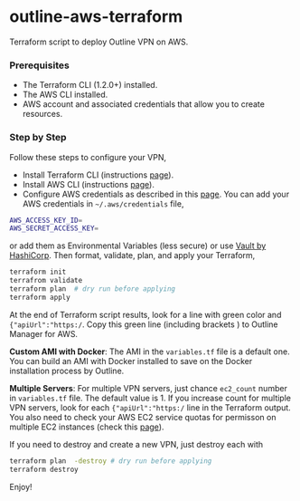 # outline-aws-terraform

Terraform script to deploy Outline VPN on AWS. 

### Prerequisites
- The Terraform CLI (1.2.0+) installed.
- The AWS CLI installed.
- AWS account and associated credentials that allow you to create resources.

### Step by Step
Follow these steps to configure your VPN,

- Install Terraform CLI (instructions [page](https://developer.hashicorp.com/terraform/tutorials/aws-get-started/install-cli)).
- Install AWS CLI (instructions [page](https://docs.aws.amazon.com/cli/latest/userguide/getting-started-install.html)).
- Configure AWS credentials as described in this [page](https://docs.aws.amazon.com/general/latest/gr/aws-sec-cred-types.html). You can add your AWS credentials in `~/.aws/credentials` file,

```bash 
AWS_ACCESS_KEY_ID=
AWS_SECRET_ACCESS_KEY=
```

or add them as Environmental Variables (less secure) or use [Vault by HashiCorp](https://www.vaultproject.io/).
Then format, validate, plan, and apply your Terraform,

```bash
terraform init
terrafrom validate
terraform plan  # dry run before applying
terraform apply
```

At the end of Terraform script results, look for a line with green color and `{"apiUrl":"https:/`. Copy this green line (including brackets ) to Outline Manager for AWS.

**Custom AMI with Docker**: The AMI in the `variables.tf` file is a default one. You can build an AMI with Docker installed to save on the Docker installation process by Outline.

**Multiple Servers**: For multiple VPN servers, just chance `ec2_count` number in `variables.tf` file. The default value is 1. If you increase count for multiple VPN servers, look for each `{"apiUrl":"https:/` line in the Terraform output. You also need to check your AWS EC2 service quotas for permisson on multiple EC2 instances (check this [page](https://docs.aws.amazon.com/AWSEC2/latest/UserGuide/ec2-resource-limits.html)).

If you need to destroy and create a new VPN, just destroy each with 

```bash
terraform plan  -destroy # dry run before applying
terraform destroy
```

Enjoy!